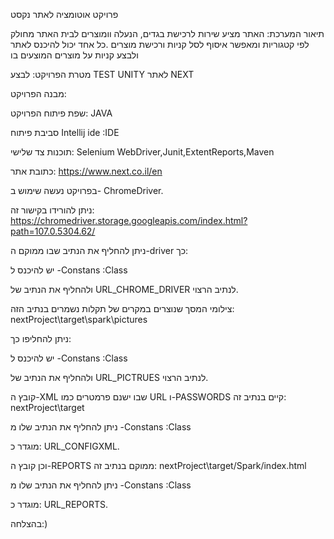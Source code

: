 פרויקט אוטומציה לאתר נקסט

תיאור המערכת: האתר מציע שירות לרכישת בגדים, הנעלה וומוצרים לבית
האתר מחולק לפי קטגוריות ומאפשר איסוף לסל קניות ורכישת מוצרים
.כל אחד יכול להיכנס לאתר ולבצע קניות על מוצרים המוצעים בו

מטרת הפרויקט: לבצע TEST UNITY לאתר NEXT

מבנה הפרויקט: 

שפת פיתוח הפרויקט: JAVA

סביבת פיתוח Intellij ide :IDE

תוכנות צד שלישי: Selenium WebDriver,Junit,ExtentReports,Maven

כתובת אתר: https://www.next.co.il/en

בפרויקט נעשה שימוש ב- ChromeDriver.

ניתן להורידו בקישור זה: https://chromedriver.storage.googleapis.com/index.html?path=107.0.5304.62/ 

ניתן להחליף את הנתיב שבו ממוקם ה-driver כך:

יש להיכנס ל
-Constans :Class

ולהחליף את הנתיב של URL_CHROME_DRIVER לנתיב הרצוי.

צילומי המסך  שנוצרים במקרים של תקלות נשמרים בנתיב הזה:  nextProject\target\spark\pictures

ניתן להחליפו כך:

יש להיכנס ל
-Constans :Class

ולהחליף את הנתיב של URL_PICTRUES לנתיב הרצוי.

קובץ ה-XML שבו ישנם פרמטרים כמו URL ו-PASSWORDS קיים בנתיב זה: nextProject\target

ניתן להחליף את הנתיב שלו מ -Constans :Class

מוגדר כ: URL_CONFIGXML.

וכן קובץ ה-REPORTS ממוקם בנתיב זה: nextProject\target/Spark/index.html

ניתן להחליף את הנתיב שלו מ -Constans :Class

מוגדר כ: URL_REPORTS.

בהצלחה:)




